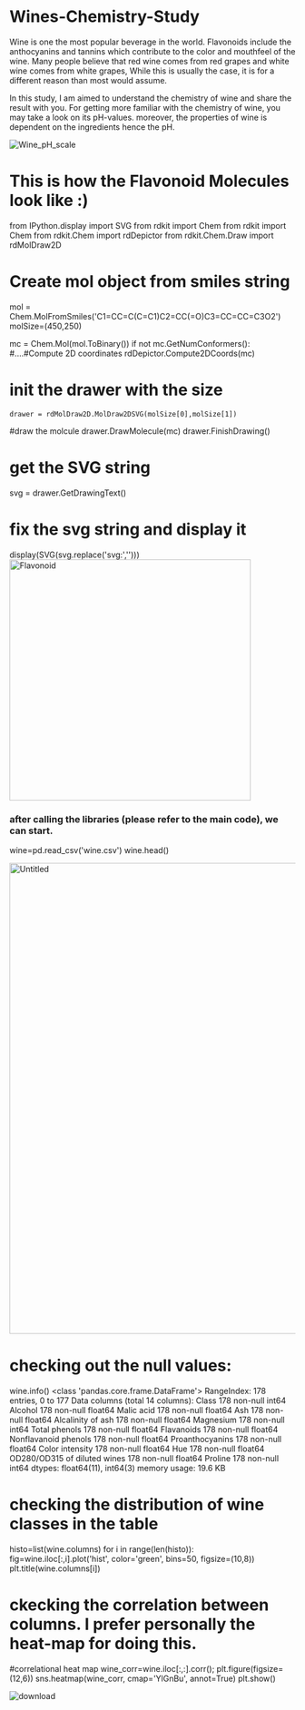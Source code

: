 # Wines-Chemistry-Study
Wine is one the most popular beverage in the world. Flavonoids include the anthocyanins and tannins which contribute to the color and mouthfeel of the wine. Many people believe that red wine comes from red grapes and white wine comes from white grapes, While this is usually the case, it is for a different reason than most would assume.

In this study, I am aimed to understand the chemistry of wine and share the result with you. For getting more familiar with the chemistry of wine, you may take a look on its pH-values. moreover, the properties of wine is dependent on the ingredients hence the pH.



![Wine_pH_scale](https://user-images.githubusercontent.com/64262003/113576525-014ee680-9620-11eb-9e43-5a94bf3fe52c.png)

# This is how the Flavonoid Molecules look like :)
from IPython.display import SVG
from rdkit import Chem
from rdkit import Chem
from rdkit.Chem import rdDepictor
from rdkit.Chem.Draw import rdMolDraw2D
# Create mol object from smiles string
mol = Chem.MolFromSmiles('C1=CC=C(C=C1)C2=CC(=O)C3=CC=CC=C3O2')
molSize=(450,250)

mc = Chem.Mol(mol.ToBinary())
if not mc.GetNumConformers():
#....#Compute 2D coordinates
    rdDepictor.Compute2DCoords(mc)
# init the drawer with the size
    drawer = rdMolDraw2D.MolDraw2DSVG(molSize[0],molSize[1])
#draw the molcule
drawer.DrawMolecule(mc)
drawer.FinishDrawing()
# get the SVG string
svg = drawer.GetDrawingText()
# fix the svg string and display it
display(SVG(svg.replace('svg:','')))
<img width="425" alt="Flavonoid" src="https://user-images.githubusercontent.com/64262003/113576566-14fa4d00-9620-11eb-83aa-87f19af3b7ef.png">

### after calling the libraries (please refer to the main code), we can start.
wine=pd.read_csv('wine.csv')
wine.head()


<img width="830" alt="Untitled" src="https://user-images.githubusercontent.com/64262003/113577459-97374100-9621-11eb-88a5-6135e913cd82.png">


# checking out the null values:
wine.info()
<class 'pandas.core.frame.DataFrame'>
RangeIndex: 178 entries, 0 to 177
Data columns (total 14 columns):
Class                           178 non-null int64
Alcohol                         178 non-null float64
Malic acid                      178 non-null float64
Ash                             178 non-null float64
Alcalinity of ash               178 non-null float64
Magnesium                       178 non-null int64
Total phenols                   178 non-null float64
Flavanoids                      178 non-null float64
Nonflavanoid phenols            178 non-null float64
Proanthocyanins                 178 non-null float64
Color intensity                 178 non-null float64
Hue                             178 non-null float64
OD280/OD315 of diluted wines    178 non-null float64
Proline                         178 non-null int64
dtypes: float64(11), int64(3)
memory usage: 19.6 KB

# checking the distribution of wine classes in the table
histo=list(wine.columns)
for i in range(len(histo)):
    fig=wine.iloc[:,i].plot('hist', color='green', bins=50, figsize=(10,8))
    plt.title(wine.columns[i])
    
# ckecking the correlation between columns. I prefer personally the heat-map for doing this.
#correlational heat map
wine_corr=wine.iloc[:,:].corr();
plt.figure(figsize=(12,6))
sns.heatmap(wine_corr, cmap='YlGnBu', annot=True)
    plt.show()
    
![download](https://user-images.githubusercontent.com/64262003/113577826-2cd2d080-9622-11eb-933d-52049a086dc6.png)

